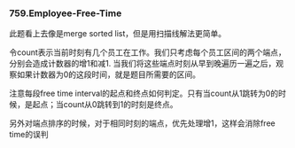 ### 759.Employee-Free-Time

此题看上去像是merge sorted list，但是用扫描线解法更简单。

令count表示当前时刻有几个员工在工作。我们只考虑每个员工区间的两个端点，分别会造成计数器的增1和减1. 当我们将这些端点时刻从早到晚遍历一遍之后，观察如果计数器为0的这段时间，就是题目所需要的区间。

注意每段free time interval的起点和终点如何判定。只有当count从1跳转为0的时候，是起点；当count从0跳转到1的时刻是终点。

另外对端点排序的时候，对于相同时刻的端点，优先处理增1，这样会消除free time的误判
